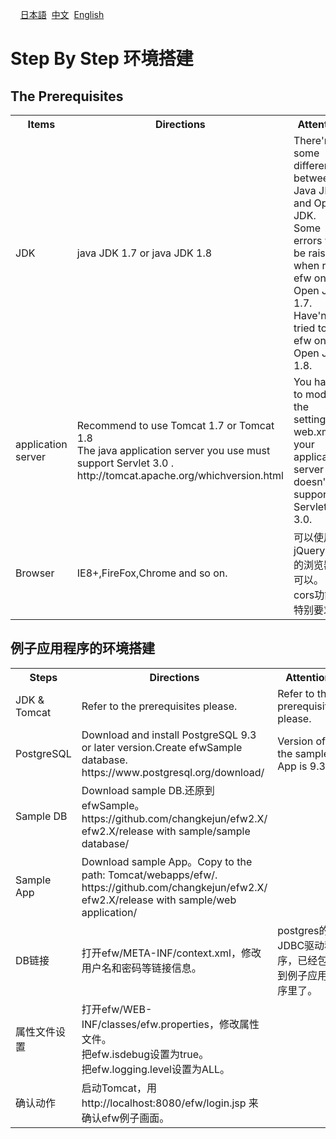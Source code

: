 &nbsp;&nbsp;&nbsp;&nbsp;<a href="../日本語/step_by_step.md">日本語</a>
&nbsp;<a href="../中文/step_by_step.md">中文</a>
&nbsp;<a href="../English/step_by_step.md">English</a>
<H1>Step By Step 环境搭建</H1>

<h2>The Prerequisites</h2>
<table>
<tr>
	<th>Items</th><th>Directions</th><th>Attention</th>
</tr>
<tr>
	<td>JDK</td><td>java JDK 1.7 or java JDK 1.8</td><td>There're some differences between Java JDK and Open JDK.<br>Some errors will be raised when run efw on Open JDK 1.7.<br>Have'nt tried to run efw on Open JDK 1.8.</td>
</tr>
<tr>
	<td>application server</td><td>Recommend to use Tomcat 1.7 or Tomcat 1.8<br>The java application server you use must support Servlet 3.0 .<br>http://tomcat.apache.org/whichversion.html</td><td>You have to modify the settings in web.xml if your application server doesn't support Servlet 3.0.</td>
</tr>
<tr>
	<td>Browser</td><td>IE8+,FireFox,Chrome and so on.</td><td>可以使用jQuery1.12的浏览器都可以。<br>cors功能有特别要求。</td>
</tr>
</table>
<h2>例子应用程序的环境搭建</h2>
<table>
<tr>
	<th>Steps</th><th>Directions</th><th>Attention</th>
</tr>
<tr>
	<td>JDK & Tomcat</td><td>Refer to the prerequisites please.</td><td>Refer to the prerequisites please.</td>
</tr>
<tr>
	<td>PostgreSQL</td><td>Download and install PostgreSQL 9.3 or later version.Create efwSample database.<br>https://www.postgresql.org/download/</td><td>Version of the sample App is 9.3.</td>
</tr>
<tr>
	<td>Sample DB</td><td>Download sample DB.还原到efwSample。<br>https://github.com/changkejun/efw2.X/<br>efw2.X/release with sample/sample database/</td><td></td>
</tr>
<tr>
	<td>Sample App</td><td>Download sample App。Copy to the path: Tomcat/webapps/efw/.<br>https://github.com/changkejun/efw2.X/<br>efw2.X/release with sample/web application/</td><td></td>
</tr>
<tr>
	<td>DB链接</td><td>打开efw/META-INF/context.xml，修改用户名和密码等链接信息。</td><td>postgres的JDBC驱动程序，已经包含到例子应用程序里了。</td>
</tr>
<tr>
	<td>属性文件设置</td><td>打开efw/WEB-INF/classes/efw.properties，修改属性文件。<br>把efw.isdebug设置为true。<br>把efw.logging.level设置为ALL。</td><td></td>
</tr>
<tr>
	<td>确认动作</td><td>启动Tomcat，用http://localhost:8080/efw/login.jsp 来确认efw例子画面。</td><td></td>
</tr>
</table>





